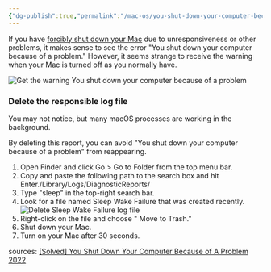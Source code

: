 ```yaml
---
{"dg-publish":true,"permalink":"/mac-os/you-shut-down-your-computer-because-of-a-problem-mac-os/","tags":["public","macos","intel","t2"],"noteIcon":"1","created":"2024-08-03T14:54:21.402+02:00","updated":"2023-02-18T19:36:59.000+01:00"}
---
```



If you have [forcibly shut down your Mac](https://iboysoft.com/wiki/mac-force-shutdown.html) due to unresponsiveness or other problems, it makes sense to see the error "You shut down your computer because of a problem." However, it seems strange to receive the warning when your Mac is turned off as you normally have.

![Get the warning You shut down your computer because of a problem](/img/user/attachments/Get_the_warning_You_shut_down_your_computer_because_of_a_problem.jpg)

### Delete the responsible log file

You may not notice, but many macOS processes are working in the background.

By deleting this report, you can avoid "You shut down your computer because of a problem" from reappearing.

1.  Open Finder and click Go > Go to Folder from the top menu bar.
2.  Copy and paste the following path to the search box and hit Enter./Library/Logs/DiagnosticReports/
3.  Type "sleep" in the top-right search bar.
4.  Look for a file named Sleep Wake Failure that was created recently.![Delete Sleep Wake Failure log file](/img/user/attachments/Delete_Sleep_Wake_Failure_log_file.jpg)
5.  Right-click on the file and choose " Move to Trash."
6.  Shut down your Mac.
7.  Turn on your Mac after 30 seconds.


 


sources: [[Solved] You Shut Down Your Computer Because of A Problem 2022](https://iboysoft.com/howto/you-shut-down-your-computer-because-of-a-problem.html)